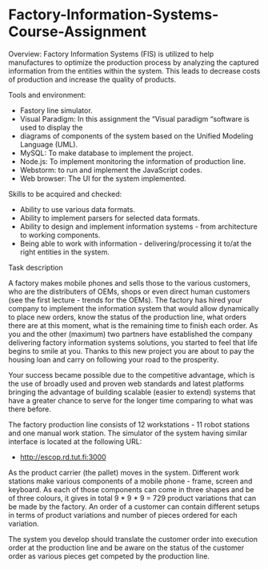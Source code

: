 # Factory-Information-Systems-Course-Assignment
Overview:
Factory Information Systems (FIS) is utilized to help manufactures to optimize the production process
by analyzing the captured information from the entities within the system. This leads to decrease costs
of production and increase the quality of products.

Tools and environment:
- Fastory line simulator.
- Visual Paradigm: In this assignment the “Visual paradigm “software is used to display the 
- diagrams of components of the system based on the Unified Modeling Language (UML).
- MySQL: To make database to implement the project.
- Node.js: To implement monitoring the information of production line.
- Webstorm: to run and implement the JavaScript codes.
- Web browser: The UI for the system implemented.

Skills to be acquired and checked:
* Ability to use various data formats.
* Ability to implement parsers for selected data formats.
* Ability to design and implement information systems - from architecture to working components.
* Being able to work with information - delivering/processing it to/at the right entities in the system.


Task description

A factory makes mobile phones and sells those to the various customers, who are the distributers of OEMs, shops or even direct human customers (see the first lecture - trends for the OEMs). The factory has hired your company to implement the information system that would allow  dynamically to place new orders, know the status of the production line, what orders there are at this moment, what is the remaining time to finish each order. As you and the other (maximum) two partners have established the company delivering factory information systems solutions, you started to feel that life begins to smile at you. Thanks to this new project you are about to pay the housing loan and carry on following your road to the prosperity. 

Your success became possible due to the competitive advantage, which is the use of broadly used and proven web standards and latest platforms bringing the advantage of building scalable (easier to extend) systems that have a greater chance to serve for the longer time comparing to what was there before.

The factory production line consists of 12 workstations - 11 robot stations and one manual work station. The simulator of the system having similar interface is located at the following URL:

* http://escop.rd.tut.fi:3000

As the product carrier (the pallet) moves in the system. Different work stations make various components of a mobile phone - frame, screen and keyboard. As each of those components can come in three shapes and be of three colours, it gives in total 9 * 9 * 9 = 729 product variations that can be made by the factory. An order of a customer can contain different setups in terms of product variations and number of pieces ordered for each variation. 

The system you develop should translate the customer order into execution order at the production line and be aware on the status of the customer order as various pieces get competed by the production line.
